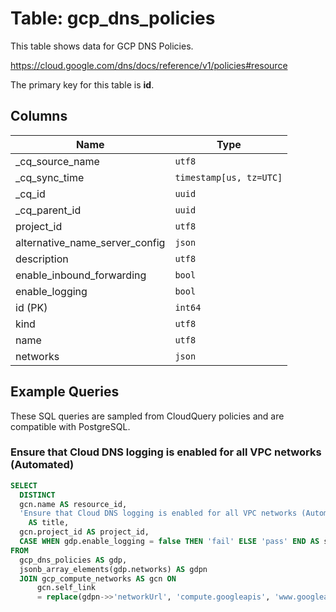 # Table: gcp_dns_policies

This table shows data for GCP DNS Policies.

https://cloud.google.com/dns/docs/reference/v1/policies#resource

The primary key for this table is **id**.

## Columns

| Name          | Type          |
| ------------- | ------------- |
|_cq_source_name|`utf8`|
|_cq_sync_time|`timestamp[us, tz=UTC]`|
|_cq_id|`uuid`|
|_cq_parent_id|`uuid`|
|project_id|`utf8`|
|alternative_name_server_config|`json`|
|description|`utf8`|
|enable_inbound_forwarding|`bool`|
|enable_logging|`bool`|
|id (PK)|`int64`|
|kind|`utf8`|
|name|`utf8`|
|networks|`json`|

## Example Queries

These SQL queries are sampled from CloudQuery policies and are compatible with PostgreSQL.

### Ensure that Cloud DNS logging is enabled for all VPC networks (Automated)

```sql
SELECT
  DISTINCT
  gcn.name AS resource_id,
  'Ensure that Cloud DNS logging is enabled for all VPC networks (Automated)'
    AS title,
  gcn.project_id AS project_id,
  CASE WHEN gdp.enable_logging = false THEN 'fail' ELSE 'pass' END AS status
FROM
  gcp_dns_policies AS gdp,
  jsonb_array_elements(gdp.networks) AS gdpn
  JOIN gcp_compute_networks AS gcn ON
      gcn.self_link
      = replace(gdpn->>'networkUrl', 'compute.googleapis', 'www.googleapis');
```



